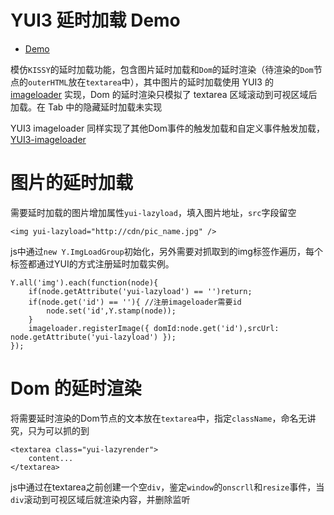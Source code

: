YUI3 延时加载 Demo
==============

- [Demo](http://taobao-wd.github.com/yui3-lazyload/demo.html)

模仿`KISSY`的延时加载功能，包含图片延时加载和`Dom`的延时渲染（待渲染的`Dom`节点的`outerHTML`放在`textarea`中），其中图片的延时加载使用 YUI3 的 [imageloader](http://developer.yahoo.com/yui/3/imageloader/) 实现，Dom 的延时渲染只模拟了 textarea 区域滚动到可视区域后加载。在 Tab 中的隐藏延时加载未实现

YUI3 imageloader 同样实现了其他Dom事件的触发加载和自定义事件触发加载，[YUI3-imageloader](http://developer.yahoo.com/yui/3/imageloader/)

图片的延时加载
==============

需要延时加载的图片增加属性`yui-lazyload`，填入图片地址，`src`字段留空

	<img yui-lazyload="http://cdn/pic_name.jpg" />

js中通过`new Y.ImgLoadGroup`初始化，另外需要对抓取到的img标签作遍历，每个标签都通过YUI的方式注册延时加载实例。

	Y.all('img').each(function(node){ 
		if(node.getAttribute('yui-lazyload') == '')return;
		if(node.get('id') == ''){ //注册imageloader需要id
			node.set('id',Y.stamp(node));
		}
		imageloader.registerImage({ domId:node.get('id'),srcUrl: node.getAttribute('yui-lazyload') });
	});

Dom 的延时渲染
==============

将需要延时渲染的Dom节点的文本放在`textarea`中，指定`className`，命名无讲究，只为可以抓的到

	<textarea class="yui-lazyrender">
		content...
	</textarea>

js中通过在textarea之前创建一个空`div`，鉴定`window`的`onscrll`和`resize`事件，当`div`滚动到可视区域后就渲染内容，并删除监听
